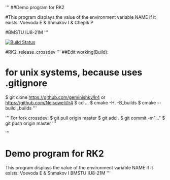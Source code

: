 '''
##Demo program for RK2

#This program displays the value of the environment variable NAME if it exists. Voevoda E & Shmakov I & Chepik P

#BMSTU IU8-21M
'''

[![Build Status](https://travis-ci.org/geminishkv/lr4.svg?branch=master)](https://travis-ci.org/geminishkv/lr4)

#RK2_release_crossdev
'''
##Edit working(Build):
#    for unix systems, because uses .gitignore 
$ git clone https://github.com/geminishkv/lr4 or https://github.com/Neisoweli/lr4
$ cd ...
$ cmake -H. -B_builds
$ cmake --build _builds
'''

'''
For fork crossdev:
$ git pull origin master
$ git add .
$ git commit -m"..."
$ git push origin master
'''

'''
# Demo program for RK2
This program displays the value of the environment variable NAME if it exists.
Voevoda E & Shmakov I
BMSTU IU8-21M
'''
